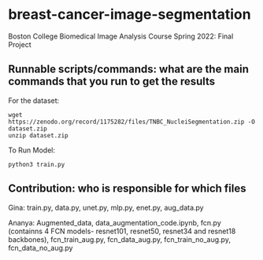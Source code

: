 # breast-cancer-image-segmentation
Boston College Biomedical Image Analysis Course Spring 2022: Final Project


## Runnable scripts/commands: what are the main commands that you run to get the results
For the dataset:

    wget https://zenodo.org/record/1175282/files/TNBC_NucleiSegmentation.zip -O dataset.zip
    unzip dataset.zip
    
To Run Model:
    
    python3 train.py

## Contribution: who is responsible for which files
Gina: train.py, data.py, unet.py, mlp.py, enet.py, aug_data.py

Ananya: Augmented_data, data_augmentation_code.ipynb, fcn.py (containns 4 FCN models- resnet101, resnet50, resnet34 and resnet18 backbones), fcn_train_aug.py, fcn_data_aug.py, fcn_train_no_aug.py, fcn_data_no_aug.py
